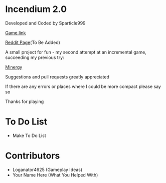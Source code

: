 # Incendium 2.0

Developed and Coded by Sparticle999

[Game link](http://sparticle999.github.io/Minergy2/)

[Reddit Page]()(To Be Added)

A small project for fun - my second attempt at an incremental game, succeeding my previous try:

[Minergy](http://sparticle999.github.io/Minergy/)

Suggestions and pull requests greatly appreciated

If there are any errors or places where I could be more compact please say so

Thanks for playing

# To Do List

- Make To Do List

# Contributors
- Loganator4625 (Gameplay Ideas)
- Your Name Here (What You Helped With)
